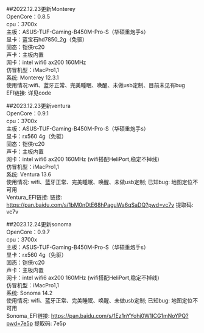 ##2022.12.23更新Monterey  
OpenCore：0.8.5  
cpu：3700x  
主板：ASUS-TUF-Gaming-B450M-Pro-S（华硕重炮手s）  
显卡：蓝宝石hd7850_2g（免驱）  
固态：铠侠rc20  
声卡：主板内置  
网卡：intel wifi6 ax200 160MHz  
仿冒机型：iMacPro1,1  
系统: Monterey 12.3.1  
使用情况:wifi、蓝牙正常、完美睡眠、唤醒、未做usb定制、目前未见有bug  
EFI链接: 详见code  


##2023.12.23更新ventura  
OpenCore：0.9.1  
cpu：3700x  
主板：ASUS-TUF-Gaming-B450M-Pro-S（华硕重炮手s）  
显卡：rx560 4g（免驱）  
固态：铠侠rc20  
声卡：主板内置  
网卡：intel wifi6 ax200 160MHz  (wifi搭配HeliPort,稳定不掉线)  
仿冒机型：iMacPro1,1  
系统: Ventura 13.6  
使用情况: wifi、蓝牙正常、完美睡眠、唤醒、未做usb定制; 已知bug: 地图定位不可用  
Ventura_EFI链接: 链接: https://pan.baidu.com/s/1bM0nDtE68hPaguWa6qSaDQ?pwd=vc7v 提取码: vc7v  


##2023.12.24更新sonoma  
OpenCore：0.9.7  
cpu：3700x  
主板：ASUS-TUF-Gaming-B450M-Pro-S（华硕重炮手s）  
显卡：rx560 4g（免驱）  
固态：铠侠rc20  
声卡：主板内置  
网卡：intel wifi6 ax200 160MHz  (wifi搭配HeliPort,稳定不掉线)  
仿冒机型：iMacPro1,1  
系统: Sonoma 14.2  
使用情况: wifi、蓝牙正常、完美睡眠、唤醒、未做usb定制; 已知bug: 地图定位不可用  
Sonoma_EFI链接: https://pan.baidu.com/s/1Ez1nYYohj0W1ICG1mNoYPQ?pwd=7e5p 提取码: 7e5p  
